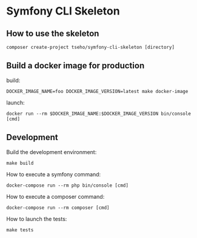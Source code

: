 # Symfony CLI Skeleton

## How to use the skeleton

```shell
composer create-project tseho/symfony-cli-skeleton [directory]
```

## Build a docker image for production

build:
```shell
DOCKER_IMAGE_NAME=foo DOCKER_IMAGE_VERSION=latest make docker-image
```

launch:
```shell
docker run --rm $DOCKER_IMAGE_NAME:$DOCKER_IMAGE_VERSION bin/console [cmd]
```

## Development

Build the development environment:
```shell
make build
```
How to execute a symfony command:
```shell
docker-compose run --rm php bin/console [cmd]
```
How to execute a composer command:
```shell
docker-compose run --rm composer [cmd]
```
How to launch the tests:
```shell
make tests
```
